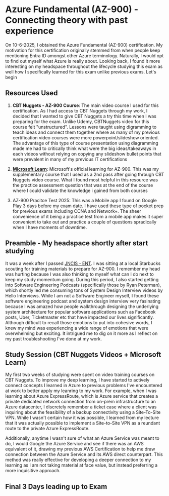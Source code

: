 # Azure Fundamental (AZ-900) - Connecting theory with past experience #

On 10-6-2025, I obtained the Azure Fundamental (AZ-900) certification. My motivation for this certification originally stemmed from when people keep mentioning Entra ID amongst other Azure terminology. Naturally, I would opt to find out myself what Azure is really about. Looking back, I found it more interesting on my headspace throughout the lifecycle studying this exam as well how I specifically learned for this exam unlike previous exams. Let's begin

## Resources Used ##
1. **CBT Nuggets - AZ-900 Course**: The main video course I used for this certification. As I had access to CBT Nuggets through my work, I decided that I wanted to give CBT Nuggets a try this time when I was preparing for the exam. Unlike Udemy, CBTNuggets video for this course felt "unstructured". Lessons were taught using digramming to teach ideas and connect them together where as many of my previous certification video courses were more powerpoint/slideshow oriented. The advantage of this type of course presentation using diagramming made me had to critically think what were the big ideas/takeaways in each videos without relying on copying any slideshow bullet points that were prevalent in many of my previous IT certifications
   
2. [**Microsoft Learn**](https://learn.microsoft.com/en-us/training/courses/az-900t00): Microsoft's official learning for AZ-900. This was my supplementary course that I used as a 2nd pass after going through CBT Nuggets video course. What I found most helpful in this resource was the practice assessment question that was at the end of the course where I could validate the knowledge i gained from both courses

3. AZ-900 Pracitce Test 2025: This was a Mobile app I found on Google Play 3 days before my exam date. I have used these type of pocket prep for previous exams including CCNA and Network+. The sheer convenience of it being a practice test from a mobile app makes it super convenient to take out and practice a couple of questions spradically when I have moments of downtime.

## Preamble - My headspace shortly after start studying ##
It was a week after I passed [JNCIS - ENT](https://github.com/bobchen48/Writeups/tree/main/JNCIS%20-%20ENT). I was sitting at a local Starbucks scouting for training materials to prepare for AZ-900. I remember my head was hurting because I was also thinking to myself what can I do next to keep my study momentum going. During this period, I also started getting into Software Engineering Podcasts (specifically those by Ryan Peterman), which shortly led me consuming tons of System Design Interview videos by Hello Interviews. While I am not a Software Engineer myself, I found these software engineering podcast and system design interview very fasinating because I was amazed how people walkthrough designing the underlying system architecture for popular software applications such as Facebook posts, Uber, Ticketmaster etc that have impacted our lives significantly. Although difficult to recall those emotions to put into cohesive words, I knew my mind was experiencing a wide range of emotions that were overwhelming but exciting. It intrigued me to dig on it more as I reflect on my past troubleshooting I've done at my work.

## Study Session (CBT Nuggets Videos + Microsoft Learn) ##
My first two weeks of studying were spent on video training courses on CBT Nuggets. To improve my deep learning, I have started to actively connect concepts I learned in Azure to previous problems I've encountered at work to better apply my leanring to my work. For example, when I was learning about Azure ExpressRoute, which is Azure service that creates a private dedicated network connection from on-prem infrastructure to an Azure datacenter, I discretely remember a ticket case where a client was inquiring about the feasibility of a backup connectivity using a Site-To-Site VPN. While I wasn't certain how it was possible, I learned from my lecture that it was actually possible to implement a Site-to-Site VPN as a reundant route to the private Azure ExpressRoute. 

Additionally, anytime I wasn't sure of what an Azure Service was meant to do, I would Google the Azure Service and see if there was an AWS equivalent of it, drawing my previous AWS Certification to help me draw connection between the Azure Service and its AWS direct counterpart. This method was really effective for developing a deeper connection to my learning as I am not taking material at face value, but instead preferring a more inquisitive approach.

## Final 3 Days leading up to Exam ##



